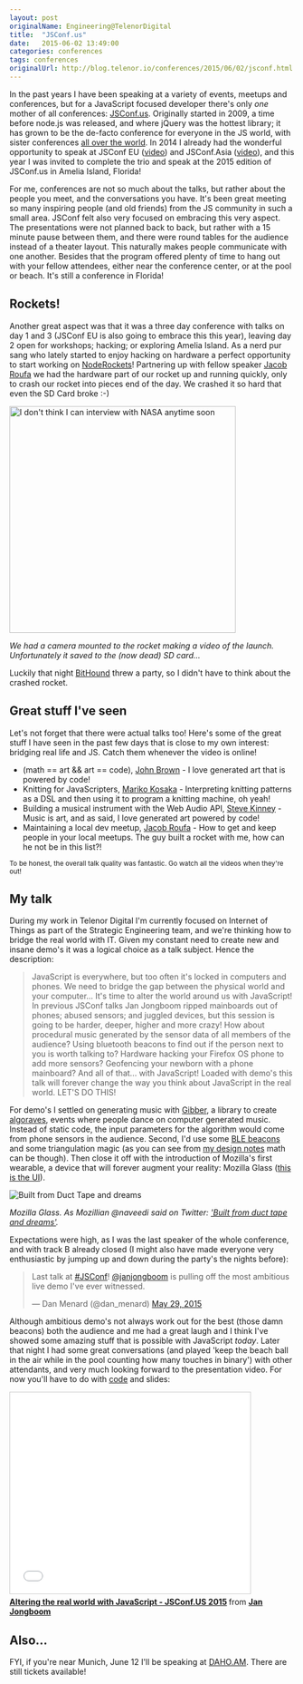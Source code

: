 ```yaml
---
layout: post
originalName: Engineering@TelenorDigital
title:  "JSConf.us"
date:   2015-06-02 13:49:00
categories: conferences
tags: conferences
originalUrl: http://blog.telenor.io/conferences/2015/06/02/jsconf.html
---
```


In the past years I have been speaking at a variety of events, meetups and conferences, but for a JavaScript focused developer there's only *one* mother of all conferences: [JSConf.us](http://2015.jsconf.us/). Originally started in 2009, a time before node.js was released, and where jQuery was the hottest library; it has grown to be the de-facto conference for everyone in the JS world, with sister conferences [all over the world](http://jsconf.com/). In 2014 I already had the wonderful opportunity to speak at JSConf EU ([video](https://www.youtube.com/watch?v=Uy062kp-LM4)) and JSConf.Asia ([video](https://www.youtube.com/watch?v=u6twcglDFNc)), and this year I was invited to complete the trio and speak at the 2015 edition of JSConf.us in Amelia Island, Florida!

<!--more-->

For me, conferences are not so much about the talks, but rather about the people you meet, and the conversations you have. It's been great meeting so many inspiring people (and old friends) from the JS community in such a small area. JSConf felt also very focused on embracing this very aspect. The presentations were not planned back to back, but rather with a 15 minute pause between them, and there were round tables for the audience instead of a theater layout. This naturally makes people communicate with one another. Besides that the program offered plenty of time to hang out with your fellow attendees, either near the conference center, or at the pool or beach. It's still a conference in Florida!

## Rockets!

Another great aspect was that it was a three day conference with talks on day 1 and 3 (JSConf EU is also going to embrace this this year), leaving day 2 open for workshops; hacking; or exploring Amelia Island. As a nerd pur sang who lately started to enjoy hacking on hardware a perfect opportunity to start working on [NodeRockets](http://www.noderockets.com/)! Partnering up with fellow speaker [Jacob Roufa](https://twitter.com/jroufa) we had the hardware part of our rocket up and running quickly, only to crash our rocket into pieces end of the day. We crashed it so hard that even the SD Card broke :-)

<img width="400" src="{{ site.baseurl }}/assets/rocket.jpg" title="I don't think I can interview with NASA anytime soon">

*We had a camera mounted to the rocket making a video of the launch. Unfortunately it saved to the (now dead) SD card...*

Luckily that night [BitHound](https://www.bithound.io/) threw a party, so I didn't have to think about the crashed rocket.

## Great stuff I've seen

Let's not forget that there were actual talks too! Here's some of the great stuff I have seen in the past few days that is close to my own interest: bridging real life and JS. Catch them whenever the video is online!

* (math == art && art == code), [John Brown](http://2015.jsconf.us/speakers.html#brown) - I love generated art that is powered by code!
* Knitting for JavaScripters, [Mariko Kosaka](http://2015.jsconf.us/speakers.html#kosaka) - Interpreting knitting patterns as a DSL and then using it to program a knitting machine, oh yeah!
* Building a musical instrument with the Web Audio API, [Steve Kinney](http://2015.jsconf.us/speakers.html#kinney) - Music is art, and as said, I love generated art powered by code!
* Maintaining a local dev meetup, [Jacob Roufa](http://2015.jsconf.us/speakers.html#roufa) - How to get and keep people in your local meetups. The guy built a rocket with me, how can he not be in this list?!

<small>To be honest, the overall talk quality was fantastic. Go watch all the videos when they're out!</small>

## My talk

During my work in Telenor Digital I'm currently focused on Internet of Things as part of the Strategic Engineering team, and we're thinking how to bridge the real world with IT. Given my constant need to create new and insane demo's it was a logical choice as a talk subject. Hence the description:

> JavaScript is everywhere, but too often it's locked in computers and phones. We need to bridge the gap between the physical world and your computer... It's time to alter the world around us with JavaScript! In previous JSConf talks Jan Jongboom ripped mainboards out of phones; abused sensors; and juggled devices, but this session is going to be harder, deeper, higher and more crazy! How about procedural music generated by the sensor data of all members of the audience? Using bluetooth beacons to find out if the person next to you is worth talking to? Hardware hacking your Firefox OS phone to add more sensors? Geofencing your newborn with a phone mainboard? And all of that... with JavaScript! Loaded with demo's this talk will forever change the way you think about JavaScript in the real world. LET'S DO THIS!

For demo's I settled on generating music with [Gibber](http://gibber.mat.ucsb.edu/), a library to create [algoraves](http://en.wikipedia.org/wiki/Algorave), events where people dance on computer generated music. Instead of static code, the input parameters for the algorithm would come from phone sensors in the audience. Second, I'd use some [BLE beacons](http://en.wikipedia.org/wiki/Bluetooth_low_energy) and some triangulation magic (as you can see from [my design notes](https://twitter.com/janjongboom/status/605303974535790592) math can be though). Then close it off with the introduction of Mozilla's first wearable, a device that will forever augment your reality: Mozilla Glass ([this is the UI](https://pbs.twimg.com/media/CGNCPKBUIAECijN.jpg:large)).

<img src="{{ site.baseurl }}/assets/mozglass.png" title="Built from Duct Tape and dreams">

*Mozilla Glass. As Mozillian @naveedi said on Twitter: ['Built from duct tape and dreams'](https://twitter.com/naveedi/status/604398415250898944).*

Expectations were high, as I was the last speaker of the whole conference, and with track B already closed (I might also have made everyone very enthusiastic by jumping up and down during the party's the nights before):

<blockquote class="twitter-tweet" lang="en"><p lang="en" dir="ltr">Last talk at <a href="https://twitter.com/hashtag/JSConf?src=hash">#JSConf</a>! <a href="https://twitter.com/janjongboom">@janjongboom</a> is pulling off the most ambitious live demo I&#39;ve ever witnessed.</p>&mdash; Dan Menard (@dan_menard) <a href="https://twitter.com/dan_menard/status/604399449826279424">May 29, 2015</a></blockquote>
<script async src="//platform.twitter.com/widgets.js" charset="utf-8"></script>

Although ambitious demo's not always work out for the best (those damn beacons) both the audience and me had a great laugh and I think I've showed some amazing stuff that is possible with JavaScript *today*. Later that night I had some great conversations (and played 'keep the beach ball in the air while in the pool counting how many touches in binary') with other attendants, and very much looking forward to the presentation video. For now you'll have to do with [code](http://github.com/janjongboom/jsconf-us) and slides:

<iframe src="//www.slideshare.net/slideshow/embed_code/key/2skfAJno7e4HqZ" width="425" height="355" frameborder="0" marginwidth="0" marginheight="0" scrolling="no" style="border:1px solid #CCC; border-width:1px; margin-bottom:5px; max-width: 100%;" allowfullscreen> </iframe> <div style="margin-bottom:5px"> <strong> <a href="//www.slideshare.net/janjongboom/altering-the-real-world-with-javascript-jsconfus-2015" title="Altering the real world with JavaScript - JSConf.US 2015" target="_blank">Altering the real world with JavaScript - JSConf.US 2015</a> </strong> from <strong><a href="//www.slideshare.net/janjongboom" target="_blank">Jan Jongboom</a></strong> </div>

## Also...

FYI, if you're near Munich, June 12 I'll be speaking at [DAHO.AM](http://daho.am/). There are still tickets available!
